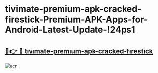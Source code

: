 # tivimate-premium-apk-cracked-firestick-Premium-APK-Apps-for-Android-Latest-Update-!24ps1

# <h2><a href="https://zxx1mh.esa.edu.pl?title=tivimate-premium-apk-cracked-firestick&ref=24ps1">🔗👉 🔴 tivimate-premium-apk-cracked-firestick</a></h2>

[![acn](https://github.com/user-attachments/assets/0f9c940e-d8b0-45ae-aac7-cd30a18b3e1c)](https://zxx1mh.esa.edu.pl?title=tivimate-premium-apk-cracked-firestick&ref=24ps1)

